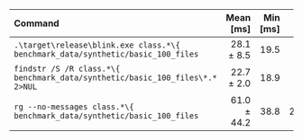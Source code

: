 | Command | Mean [ms] | Min [ms] | Max [ms] | Relative |
|:---|---:|---:|---:|---:|
| `.\target\release\blink.exe class.*\{ benchmark_data/synthetic/basic_100_files` | 28.1 ± 8.5 | 19.5 | 52.3 | 1.24 ± 0.39 |
| `findstr /S /R class.*\{ benchmark_data/synthetic/basic_100_files\*.* 2>NUL` | 22.7 ± 2.0 | 18.9 | 28.7 | 1.00 |
| `rg --no-messages class.*\{ benchmark_data/synthetic/basic_100_files` | 61.0 ± 44.2 | 38.8 | 290.9 | 2.69 ± 1.96 |
